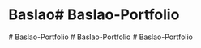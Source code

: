 # Baslao#   B a s l a o - P o r t f o l i o  
 #   B a s l a o - P o r t f o l i o  
 #   B a s l a o - P o r t f o l i o  
 #   B a s l a o - P o r t f o l i o  
 